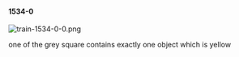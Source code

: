 #### 1534-0
![train-1534-0-0.png](https://github.com/lil-lab/nlvr/raw/master/nlvr/train/images/54/train-1534-0-0.png "train-1534-0-0.png")

one of the grey square contains exactly one object which is yellow
